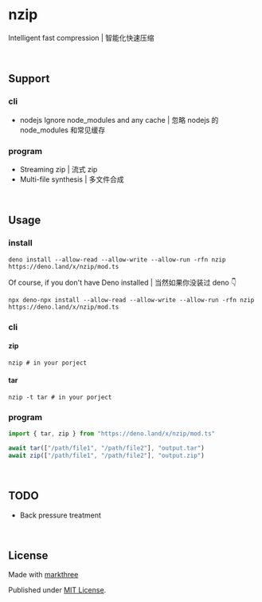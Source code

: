 # nzip

Intelligent fast compression | 智能化快速压缩

<br />

## Support

### cli

- nodejs Ignore node_modules and any cache | 忽略 nodejs 的 node_modules
  和常见缓存

### program

- Streaming zip | 流式 zip
- Multi-file synthesis | 多文件合成

<br />

## Usage

### install

```shell
deno install --allow-read --allow-write --allow-run -rfn nzip https://deno.land/x/nzip/mod.ts
```

Of course, if you don't have Deno installed | 当然如果你没装过 deno 👇

```shell
npx deno-npx install --allow-read --allow-write --allow-run -rfn nzip https://deno.land/x/nzip/mod.ts
```

### cli

#### zip

```shell
nzip # in your porject
```

#### tar

```shell
nzip -t tar # in your porject
```

### program

```ts
import { tar, zip } from "https://deno.land/x/nzip/mod.ts"

await tar(["/path/file1", "/path/file2"], "output.tar")
await zip(["/path/file1", "/path/file2"], "output.zip")
```

<br />

## TODO

- Back pressure treatment

<br />

## License

Made with [markthree](https://github.com/markthree)

Published under [MIT License](./LICENSE).
